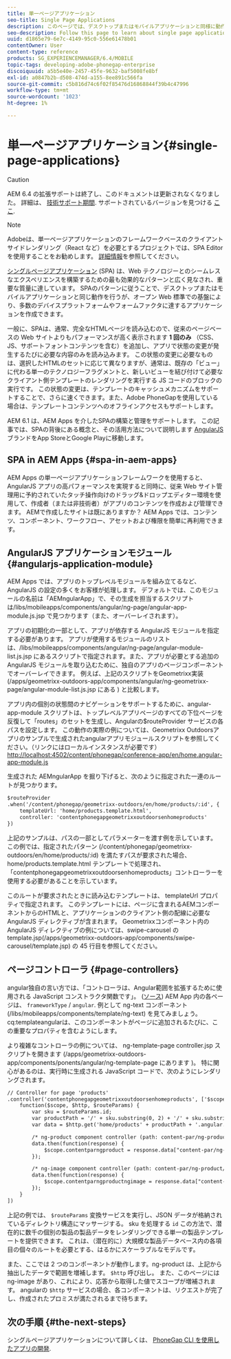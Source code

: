 ```yaml
---
title: 単一ページアプリケーション
seo-title: Single Page Applications
description: このページでは、デスクトップまたはモバイルアプリケーションと同様に動作する単一ページアプリケーション、つまりアプリケーションを作成する方法について説明します。
seo-description: Follow this page to learn about single page applications, that is, you can create an application that performs identically to a desktop or mobile application.
uuid: d1865e79-6e7c-4149-95c0-556e61478b01
contentOwner: User
content-type: reference
products: SG_EXPERIENCEMANAGER/6.4/MOBILE
topic-tags: developing-adobe-phonegap-enterprise
discoiquuid: a5b5e40e-2457-45fe-9632-baf5008fe8bf
exl-id: a0847b2b-d508-474d-a155-8ee891c566fa
source-git-commit: c5b816d74c6f02f85476d16868844f39b4c47996
workflow-type: tm+mt
source-wordcount: '1023'
ht-degree: 1%

---
```


# 単一ページアプリケーション{#single-page-applications}

>[!CAUTION]
>
>AEM 6.4 の拡張サポートは終了し、このドキュメントは更新されなくなりました。 詳細は、 [技術サポート期間](https://helpx.adobe.com/jp/support/programs/eol-matrix.html). サポートされているバージョンを見つける [ここ](https://experienceleague.adobe.com/docs/?lang=ja).

>[!NOTE]
>
>Adobeは、単一ページアプリケーションのフレームワークベースのクライアントサイドレンダリング（React など）を必要とするプロジェクトでは、SPA Editor を使用することをお勧めします。 [詳細情報](/help/sites-developing/spa-overview.md)を参照してください。

[シングルページアプリケーション](https://en.wikipedia.org/wiki/Single-page_application) (SPA) は、Web テクノロジーとのシームレスなエクスペリエンスを構築するための最も効果的なパターンと広く見なされ、重要な質量に達しています。 SPAのパターンに従うことで、デスクトップまたはモバイルアプリケーションと同じ動作を行うが、オープン Web 標準での基盤により、多数のデバイスプラットフォームやフォームファクタに達するアプリケーションを作成できます。

一般に、SPAは、通常、完全なHTMLページを読み込むので、従来のページベースの Web サイトよりもパフォーマンスが高く表示されます **1 回のみ** （CSS、JS、サポートフォントコンテンツを含む）を追加し、アプリで状態の変更が発生するたびに必要な内容のみを読み込みます。 この状態の変更に必要なものは、選択したHTMLのセットに応じて異なりますが、通常は、既存の「ビュー」に代わる単一のテクノロジーフラグメントと、新しいビューを結び付けて必要なクライアント側テンプレートのレンダリングを実行する JS コードのブロックの実行です。 この状態の変更は、テンプレートのキャッシュメカニズムをサポートすることで、さらに速くできます。また、Adobe PhoneGapを使用している場合は、テンプレートコンテンツへのオフラインアクセスもサポートします。

AEM 6.1 は、AEM Apps を介したSPAの構築と管理をサポートします。 この記事では、SPAの背後にある概念と、その活用方法について説明します [AngularJS](https://angularjs.org/) ブランドをApp StoreとGoogle Playに移動します。

## SPA in AEM Apps {#spa-in-aem-apps}

AEM Apps の単一ページアプリケーションフレームワークを使用すると、AngularJS アプリの高パフォーマンスを実現すると同時に、従来 Web サイト管理用に予約されていたタッチ操作向けのドラッグ&amp;ドロップエディター環境を使用して、作成者（または非技術者）がアプリのコンテンツを作成および管理できます。 AEMで作成したサイトは既にありますか？ AEM Apps では、コンテンツ、コンポーネント、ワークフロー、アセットおよび権限を簡単に再利用できます。

## AngularJS アプリケーションモジュール {#angularjs-application-module}

AEM Apps では、アプリのトップレベルモジュールを組み立てるなど、AngularJS の設定の多くをお客様が処理します。 デフォルトでは、このモジュールの名前は「AEMngularApp」で、その生成を担当するスクリプトは/libs/mobileapps/components/angular/ng-page/angular-app-module.js.jsp で見つかります（また、オーバーレイされます）。

アプリの初期化の一部として、アプリが依存する AngularJS モジュールを指定する必要があります。 アプリが使用するモジュールのリストは、/libs/mobileapps/components/angular/ng-page/angular-module-list.js.jsp にあるスクリプトで指定されます。また、アプリが必要とする追加の AngularJS モジュールを取り込むために、独自のアプリのページコンポーネントでオーバーレイできます。 例えば、上記のスクリプトをGeometrixx実装 (/apps/geometrixx-outdoors-app/components/angular/ng-geometrixx-page/angular-module-list.js.jsp にある ) と比較します。

アプリ内の個別の状態間のナビゲーションをサポートするために、angular-app-module スクリプトは、トップレベルアプリページのすべての下位ページを反復して「routes」のセットを生成し、Angularの$routeProvider サービスの各パスを設定します。 この動作の実際の例については、Geometrixx Outdoorsアプリのサンプルで生成されたangularアプリモジュールスクリプトを参照してください。（リンクにはローカルインスタンスが必要です） [http://localhost:4502/content/phonegap/conference-app/en/home.angular-app-module.js](http://localhost:4502/content/phonegap/conference-app/en/home.angular-app-module.js)

生成された AEMngularApp を掘り下げると、次のように指定された一連のルートが見つかります。

```xml
$routeProvider
.when('/content/phonegap/geometrixx-outdoors/en/home/products/:id', {
    templateUrl: 'home/products.template.html',
    controller: 'contentphonegapgeometrixxoutdoorsenhomeproducts'
})
```

上記のサンプルは、パスの一部としてパラメーターを渡す例を示しています。 この例では、指定されたパターン (/content/phonegap/geometrixx-outdoors/en/home/products/:id) を満たすパスが要求された場合、home/products.template.html テンプレートで処理され、「contentphonegapgeometrixxoutdoorsenhomeproducts」コントローラーを使用する必要があることを示しています。

このルートが要求されたときに読み込むテンプレートは、 templateUrl プロパティで指定されます。 このテンプレートには、ページに含まれるAEMコンポーネントからのHTMLと、アプリケーションのクライアント側の配線に必要な AngularJS ディレクティブが含まれます。 Geometrixxコンポーネント内の AngularJS ディレクティブの例については、swipe-carousel の template.jsp(/apps/geometrixx-outdoors-app/components/swipe-carousel/template.jsp) の 45 行目を参照してください。

## ページコントローラ {#page-controllers}

angular独自の言い方では、「コントローラは、Angular範囲を拡張するために使用される JavaScript コンストラクタ関数です」。 ([ソース](https://docs.angularjs.org/guide/controller)) AEM App 内の各ページは、 `frameworkType` / `angular`. 例として ng-text コンポーネント (/libs/mobileapps/components/template/ng-text) を見てみましょう。cq:templateangularは、このコンポーネントがページに追加されるたびに、この重要なプロパティを含むようにします。

より複雑なコントローラの例については、 ng-template-page controller.jsp スクリプトを開きます (/apps/geometrixx-outdoors-app/components/ponents/angular/ng-template-page にあります )。 特に関心があるのは、実行時に生成される JavaScript コードで、次のようにレンダリングされます。

```xml
// Controller for page 'products'
.controller('contentphonegapgeometrixxoutdoorsenhomeproducts', ['$scope', '$http', '$routeParams',
    function($scope, $http, $routeParams) {
        var sku = $routeParams.id;
        var productPath = '/' + sku.substring(0, 2) + '/' + sku.substring(0, 4) + '/' + sku;
        var data = $http.get('home/products' + productPath + '.angular.json' + cacheKiller);

        /* ng-product component controller (path: content-par/ng-product) */
        data.then(function(response) {
            $scope.contentparngproduct = response.data["content-par/ng-product"].items;
        });

        /* ng-image component controller (path: content-par/ng-product/ng-image) */
        data.then(function(response) {
            $scope.contentparngproductngimage = response.data["content-par/ng-product/ng-image"].items;
        });
    }
])
```

上記の例では、 `$routeParams` 変換サービスを実行し、JSON データが格納されているディレクトリ構造にマッサージする。 sku を処理する `id` この方法で、潜在的に数千の個別の製品の製品データをレンダリングできる単一の製品テンプレートを提供できます。 これは、（潜在的に）大規模な製品データベース内の各項目の個々のルートを必要とする、はるかにスケーラブルなモデルです。

また、ここでは 2 つのコンポーネントが動作します。ng-product は、上記から抽出したデータで範囲を増補します。 `$http` 呼び出し。 また、このページには ng-image があり、これにより、応答から取得した値でスコープが増補されます。 angularの `$http` サービスの場合、各コンポーネントは、リクエストが完了し、作成されたプロミスが満たされるまで待ちます。

## 次の手順 {#the-next-steps}

シングルページアプリケーションについて詳しくは、 [PhoneGap CLI を使用したアプリの開発](/help/mobile/phonegap-apps-pg-cli.md).

